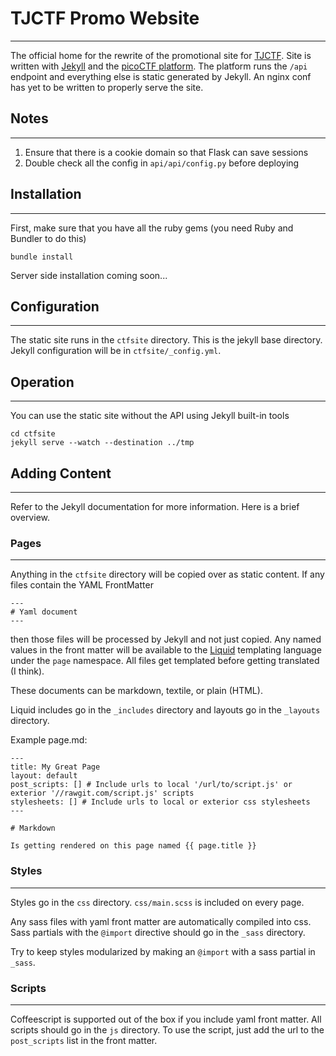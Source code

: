 # TJCTF Promo Website
-------------------
The official home for the rewrite of the promotional site for [TJCTF](http://tjctf.org). Site is written with [Jekyll](http://jekyllrb.com) and the [picoCTF platform](http://picoctf.com). The platform runs the `/api` endpoint and everything else is static generated by Jekyll. An nginx conf has yet to be written to properly serve the site.

## Notes
--------------

1. Ensure that there is a cookie domain so that Flask can save sessions
2. Double check all the config in `api/api/config.py` before deploying

## Installation
--------------
First, make sure that you have all the ruby gems (you need Ruby and Bundler to do this)

    bundle install

Server side installation coming soon...

## Configuration
---------------
The static site runs in the `ctfsite` directory. This is the jekyll base directory. Jekyll configuration will be in `ctfsite/_config.yml`.

## Operation
-----------
You can use the static site without the API using Jekyll built-in tools

    cd ctfsite
    jekyll serve --watch --destination ../tmp

## Adding Content
---------------
Refer to the Jekyll documentation for more information. Here is a brief overview.

### Pages
---
Anything in the `ctfsite` directory will be copied over as static content. If any files contain the YAML FrontMatter

    ---
    # Yaml document
    ---

then those files will be processed by Jekyll and not just copied. Any named values in the front matter will be available to the [Liquid](http://liquidmarkup.org/) templating language under the `page` namespace. All files get templated before getting translated (I think).

These documents can be markdown, textile, or plain (HTML).

Liquid includes go in the `_includes` directory and layouts go in the `_layouts` directory. 

Example page.md:

    ---
    title: My Great Page
    layout: default
    post_scripts: [] # Include urls to local '/url/to/script.js' or exterior '//rawgit.com/script.js' scripts
    stylesheets: [] # Include urls to local or exterior css stylesheets
    ---

    # Markdown

    Is getting rendered on this page named {{ page.title }}

### Styles
---

Styles go in the `css` directory. `css/main.scss` is included on every page.

Any sass files with yaml front matter are automatically compiled into css. Sass partials with the `@import` directive should go in the `_sass` directory.

Try to keep styles modularized by making an `@import` with a sass partial in `_sass`. 

### Scripts
---

Coffeescript is supported out of the box if you include yaml front matter. All scripts should go in the `js` directory. To use the script, just add the url to the `post_scripts` list in the front matter.

